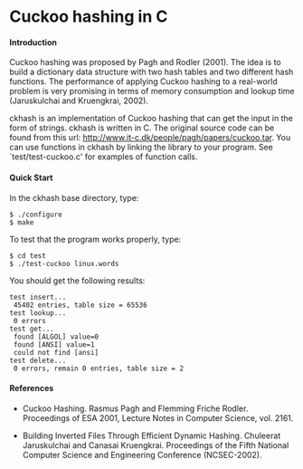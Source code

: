 # Cuckoo hashing in C
#### Introduction


Cuckoo hashing was proposed by Pagh and Rodler (2001). The idea is to build a dictionary data structure with two hash tables and two different hash functions. The performance of applying Cuckoo hashing to a real-world problem is very
promising in terms of memory consumption and lookup time (Jaruskulchai and Kruengkrai, 2002).

ckhash is an implementation of Cuckoo hashing that can get the input in the form of strings. ckhash is written in C. The original source code can be found from this url: http://www.it-c.dk/people/pagh/papers/cuckoo.tar. You can use functions in ckhash by linking the library to your program. See `test/test-cuckoo.c' for examples of function calls.


#### Quick Start

In the ckhash base directory, type:
```
$ ./configure
$ make
```

To test that the program works properly, type:
```
$ cd test
$ ./test-cuckoo linux.words
```

You should get the following results:
```
test insert...
 45402 entries, table size = 65536
test lookup...
 0 errors
test get...
 found [ALGOL] value=0
 found [ANSI] value=1
 could not find [ansi]
test delete...
 0 errors, remain 0 entries, table size = 2
```

#### References

* Cuckoo Hashing. 
  Rasmus Pagh and Flemming Friche Rodler.
  Proceedings of ESA 2001, Lecture Notes in Computer Science, vol. 2161.

* Building Inverted Files Through Efficient Dynamic Hashing.
  Chuleerat Jaruskulchai and Canasai Kruengkrai. 
  Proceedings of the Fifth National Computer Science and Engineering Conference (NCSEC-2002).
